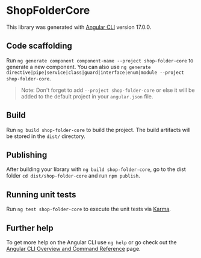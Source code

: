 # ShopFolderCore

This library was generated with [Angular CLI](https://github.com/angular/angular-cli) version 17.0.0.

## Code scaffolding

Run `ng generate component component-name --project shop-folder-core` to generate a new component. You can also use `ng generate directive|pipe|service|class|guard|interface|enum|module --project shop-folder-core`.
> Note: Don't forget to add `--project shop-folder-core` or else it will be added to the default project in your `angular.json` file. 

## Build

Run `ng build shop-folder-core` to build the project. The build artifacts will be stored in the `dist/` directory.

## Publishing

After building your library with `ng build shop-folder-core`, go to the dist folder `cd dist/shop-folder-core` and run `npm publish`.

## Running unit tests

Run `ng test shop-folder-core` to execute the unit tests via [Karma](https://karma-runner.github.io).

## Further help

To get more help on the Angular CLI use `ng help` or go check out the [Angular CLI Overview and Command Reference](https://angular.io/cli) page.
